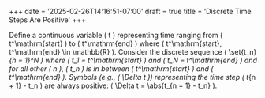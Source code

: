 +++
date = '2025-02-26T14:16:51-07:00'
draft = true
title = 'Discrete Time Steps Are Positive'
+++

Define a continuous variable \( t \) representing time ranging from \( t^\mathrm{start} \) to \( t^\mathrm{end} \) where \( t^\mathrm{start}, t^\mathrm{end} \in \mathbb{R} \).
Consider the discrete sequence \( \set{t_n}_{n = 1}^N \) where \( t_1 = t^\mathrm{start} \) and \( t_N = t^\mathrm{end} \) and for all other \( n \), \( t_n \) is in between \( t^\mathrm{start} \) and \( t^\mathrm{end} \).
Symbols (e.g., \( \Delta t \)) representing the time step \( t_{n + 1} - t_n \) are always positive: \( \Delta t = \abs{t_{n + 1} - t_n} \).
